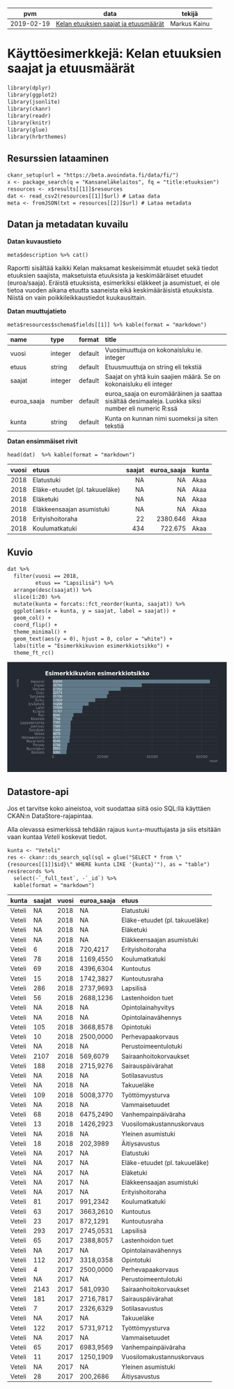 <table>
<thead>
<tr class="header">
<th>pvm</th>
<th>data</th>
<th>tekijä</th>
</tr>
</thead>
<tbody>
<tr class="odd">
<td>2019-02-19</td>
<td><a href="https://beta.avoindata.fi/data/fi/dataset/kelan-etuudet-ja-saajat">Kelan etuuksien saajat ja etuusmäärät</a></td>
<td>Markus Kainu</td>
</tr>
</tbody>
</table>

Käyttöesimerkkejä: Kelan etuuksien saajat ja etuusmäärät
========================================================

    library(dplyr)
    library(ggplot2)
    library(jsonlite)
    library(ckanr)
    library(readr)
    library(knitr)
    library(glue)
    library(hrbrthemes)

Resurssien lataaminen
---------------------

    ckanr_setup(url = "https://beta.avoindata.fi/data/fi/")
    x <- package_search(q = "Kansaneläkelaitos", fq = "title:etuuksien")
    resources <- x$results[[1]]$resources
    dat <- read_csv2(resources[[1]]$url) # Lataa data
    meta <- fromJSON(txt = resources[[2]]$url) # Lataa metadata

Datan ja metadatan kuvailu
--------------------------

**Datan kuvaustieto**

    meta$description %>% cat()

Raportti sisältää kaikki Kelan maksamat keskeisimmät etuudet sekä tiedot
etuuksien saajista, maksetuista etuuksista ja keskimääräiset etuudet
(euroa/saaja). Eräistä etuuksista, esimerkiksi eläkkeet ja asumistuet,
ei ole tietoa vuoden aikana etuutta saaneista eikä keskimääräisistä
etuuksista. Niistä on vain poikkileikkaustiedot kuukausittain.

**Datan muuttujatieto**

    meta$resources$schema$fields[[1]] %>% kable(format = "markdown")

<table>
<colgroup>
<col style="width: 9%" />
<col style="width: 6%" />
<col style="width: 6%" />
<col style="width: 78%" />
</colgroup>
<thead>
<tr class="header">
<th style="text-align: left;">name</th>
<th style="text-align: left;">type</th>
<th style="text-align: left;">format</th>
<th style="text-align: left;">title</th>
</tr>
</thead>
<tbody>
<tr class="odd">
<td style="text-align: left;">vuosi</td>
<td style="text-align: left;">integer</td>
<td style="text-align: left;">default</td>
<td style="text-align: left;">Vuosimuuttuja on kokonaisluku ie. integer</td>
</tr>
<tr class="even">
<td style="text-align: left;">etuus</td>
<td style="text-align: left;">string</td>
<td style="text-align: left;">default</td>
<td style="text-align: left;">Etuusmuuttuja on string eli tekstiä</td>
</tr>
<tr class="odd">
<td style="text-align: left;">saajat</td>
<td style="text-align: left;">integer</td>
<td style="text-align: left;">default</td>
<td style="text-align: left;">Saajat on yhtä kuin saajien määrä. Se on kokonaisluku eli integer</td>
</tr>
<tr class="even">
<td style="text-align: left;">euroa_saaja</td>
<td style="text-align: left;">number</td>
<td style="text-align: left;">default</td>
<td style="text-align: left;">euroa_saaja on euromääräinen ja saattaa sisältää desimaaleja. Luokka siksi number eli numeric R:ssä</td>
</tr>
<tr class="odd">
<td style="text-align: left;">kunta</td>
<td style="text-align: left;">string</td>
<td style="text-align: left;">default</td>
<td style="text-align: left;">Kunta on kunnan nimi suomeksi ja siten tekstiä</td>
</tr>
</tbody>
</table>

**Datan ensimmäiset rivit**

    head(dat)  %>% kable(format = "markdown")

<table>
<thead>
<tr class="header">
<th style="text-align: right;">vuosi</th>
<th style="text-align: left;">etuus</th>
<th style="text-align: right;">saajat</th>
<th style="text-align: right;">euroa_saaja</th>
<th style="text-align: left;">kunta</th>
</tr>
</thead>
<tbody>
<tr class="odd">
<td style="text-align: right;">2018</td>
<td style="text-align: left;">Elatustuki</td>
<td style="text-align: right;">NA</td>
<td style="text-align: right;">NA</td>
<td style="text-align: left;">Akaa</td>
</tr>
<tr class="even">
<td style="text-align: right;">2018</td>
<td style="text-align: left;">Eläke-etuudet (pl. takuueläke)</td>
<td style="text-align: right;">NA</td>
<td style="text-align: right;">NA</td>
<td style="text-align: left;">Akaa</td>
</tr>
<tr class="odd">
<td style="text-align: right;">2018</td>
<td style="text-align: left;">Eläketuki</td>
<td style="text-align: right;">NA</td>
<td style="text-align: right;">NA</td>
<td style="text-align: left;">Akaa</td>
</tr>
<tr class="even">
<td style="text-align: right;">2018</td>
<td style="text-align: left;">Eläkkeensaajan asumistuki</td>
<td style="text-align: right;">NA</td>
<td style="text-align: right;">NA</td>
<td style="text-align: left;">Akaa</td>
</tr>
<tr class="odd">
<td style="text-align: right;">2018</td>
<td style="text-align: left;">Erityishoitoraha</td>
<td style="text-align: right;">22</td>
<td style="text-align: right;">2380.646</td>
<td style="text-align: left;">Akaa</td>
</tr>
<tr class="even">
<td style="text-align: right;">2018</td>
<td style="text-align: left;">Koulumatkatuki</td>
<td style="text-align: right;">434</td>
<td style="text-align: right;">722.675</td>
<td style="text-align: left;">Akaa</td>
</tr>
</tbody>
</table>

Kuvio
-----

    dat %>% 
      filter(vuosi == 2018,
             etuus == "Lapsilisä") %>% 
      arrange(desc(saajat)) %>% 
      slice(1:20) %>% 
      mutate(kunta = forcats::fct_reorder(kunta, saajat)) %>% 
      ggplot(aes(x = kunta, y = saajat, label = saajat)) + 
      geom_col() + 
      coord_flip() + 
      theme_minimal() +
      geom_text(aes(y = 0), hjust = 0, color = "white") +
      labs(title = "Esimerkkikuvion esimerkkiotsikko") +
      theme_ft_rc()

![](2019-02-18-kelan-etuudet-ja-saajat_files/figure-markdown_strict/kuva1-1.png)

Datastore-api
-------------

Jos et tarvitse koko aineistoa, voit suodattaa siitä osio SQL:llä
käyttäen CKAN:n DataStore-rajapintaa.

Alla olevassa esimerkissä tehdään rajaus `kunta`-muuttujasta ja siis
etsitään vaan kuntaa *Veteli* koskevat tiedot.

    kunta <- "Veteli"
    res <- ckanr::ds_search_sql(sql = glue("SELECT * from \"{resources[[1]]$id}\" WHERE kunta LIKE '{kunta}'"), as = "table")
    res$records %>% 
      select(-`_full_text`, -`_id`) %>% 
      kable(format = "markdown")

<table>
<thead>
<tr class="header">
<th style="text-align: left;">kunta</th>
<th style="text-align: left;">saajat</th>
<th style="text-align: left;">vuosi</th>
<th style="text-align: left;">euroa_saaja</th>
<th style="text-align: left;">etuus</th>
</tr>
</thead>
<tbody>
<tr class="odd">
<td style="text-align: left;">Veteli</td>
<td style="text-align: left;">NA</td>
<td style="text-align: left;">2018</td>
<td style="text-align: left;">NA</td>
<td style="text-align: left;">Elatustuki</td>
</tr>
<tr class="even">
<td style="text-align: left;">Veteli</td>
<td style="text-align: left;">NA</td>
<td style="text-align: left;">2018</td>
<td style="text-align: left;">NA</td>
<td style="text-align: left;">Eläke-etuudet (pl. takuueläke)</td>
</tr>
<tr class="odd">
<td style="text-align: left;">Veteli</td>
<td style="text-align: left;">NA</td>
<td style="text-align: left;">2018</td>
<td style="text-align: left;">NA</td>
<td style="text-align: left;">Eläketuki</td>
</tr>
<tr class="even">
<td style="text-align: left;">Veteli</td>
<td style="text-align: left;">NA</td>
<td style="text-align: left;">2018</td>
<td style="text-align: left;">NA</td>
<td style="text-align: left;">Eläkkeensaajan asumistuki</td>
</tr>
<tr class="odd">
<td style="text-align: left;">Veteli</td>
<td style="text-align: left;">6</td>
<td style="text-align: left;">2018</td>
<td style="text-align: left;">720,4217</td>
<td style="text-align: left;">Erityishoitoraha</td>
</tr>
<tr class="even">
<td style="text-align: left;">Veteli</td>
<td style="text-align: left;">78</td>
<td style="text-align: left;">2018</td>
<td style="text-align: left;">1169,4550</td>
<td style="text-align: left;">Koulumatkatuki</td>
</tr>
<tr class="odd">
<td style="text-align: left;">Veteli</td>
<td style="text-align: left;">69</td>
<td style="text-align: left;">2018</td>
<td style="text-align: left;">4396,6304</td>
<td style="text-align: left;">Kuntoutus</td>
</tr>
<tr class="even">
<td style="text-align: left;">Veteli</td>
<td style="text-align: left;">15</td>
<td style="text-align: left;">2018</td>
<td style="text-align: left;">1742,3827</td>
<td style="text-align: left;">Kuntoutusraha</td>
</tr>
<tr class="odd">
<td style="text-align: left;">Veteli</td>
<td style="text-align: left;">286</td>
<td style="text-align: left;">2018</td>
<td style="text-align: left;">2737,9693</td>
<td style="text-align: left;">Lapsilisä</td>
</tr>
<tr class="even">
<td style="text-align: left;">Veteli</td>
<td style="text-align: left;">56</td>
<td style="text-align: left;">2018</td>
<td style="text-align: left;">2688,1236</td>
<td style="text-align: left;">Lastenhoidon tuet</td>
</tr>
<tr class="odd">
<td style="text-align: left;">Veteli</td>
<td style="text-align: left;">NA</td>
<td style="text-align: left;">2018</td>
<td style="text-align: left;">NA</td>
<td style="text-align: left;">Opintolainahyvitys</td>
</tr>
<tr class="even">
<td style="text-align: left;">Veteli</td>
<td style="text-align: left;">NA</td>
<td style="text-align: left;">2018</td>
<td style="text-align: left;">NA</td>
<td style="text-align: left;">Opintolainavähennys</td>
</tr>
<tr class="odd">
<td style="text-align: left;">Veteli</td>
<td style="text-align: left;">105</td>
<td style="text-align: left;">2018</td>
<td style="text-align: left;">3668,8578</td>
<td style="text-align: left;">Opintotuki</td>
</tr>
<tr class="even">
<td style="text-align: left;">Veteli</td>
<td style="text-align: left;">10</td>
<td style="text-align: left;">2018</td>
<td style="text-align: left;">2500,0000</td>
<td style="text-align: left;">Perhevapaakorvaus</td>
</tr>
<tr class="odd">
<td style="text-align: left;">Veteli</td>
<td style="text-align: left;">NA</td>
<td style="text-align: left;">2018</td>
<td style="text-align: left;">NA</td>
<td style="text-align: left;">Perustoimeentulotuki</td>
</tr>
<tr class="even">
<td style="text-align: left;">Veteli</td>
<td style="text-align: left;">2107</td>
<td style="text-align: left;">2018</td>
<td style="text-align: left;">569,6079</td>
<td style="text-align: left;">Sairaanhoitokorvaukset</td>
</tr>
<tr class="odd">
<td style="text-align: left;">Veteli</td>
<td style="text-align: left;">188</td>
<td style="text-align: left;">2018</td>
<td style="text-align: left;">2715,9276</td>
<td style="text-align: left;">Sairauspäivärahat</td>
</tr>
<tr class="even">
<td style="text-align: left;">Veteli</td>
<td style="text-align: left;">NA</td>
<td style="text-align: left;">2018</td>
<td style="text-align: left;">NA</td>
<td style="text-align: left;">Sotilasavustus</td>
</tr>
<tr class="odd">
<td style="text-align: left;">Veteli</td>
<td style="text-align: left;">NA</td>
<td style="text-align: left;">2018</td>
<td style="text-align: left;">NA</td>
<td style="text-align: left;">Takuueläke</td>
</tr>
<tr class="even">
<td style="text-align: left;">Veteli</td>
<td style="text-align: left;">109</td>
<td style="text-align: left;">2018</td>
<td style="text-align: left;">5008,3770</td>
<td style="text-align: left;">Työttömyysturva</td>
</tr>
<tr class="odd">
<td style="text-align: left;">Veteli</td>
<td style="text-align: left;">NA</td>
<td style="text-align: left;">2018</td>
<td style="text-align: left;">NA</td>
<td style="text-align: left;">Vammaisetuudet</td>
</tr>
<tr class="even">
<td style="text-align: left;">Veteli</td>
<td style="text-align: left;">68</td>
<td style="text-align: left;">2018</td>
<td style="text-align: left;">6475,2490</td>
<td style="text-align: left;">Vanhempainpäiväraha</td>
</tr>
<tr class="odd">
<td style="text-align: left;">Veteli</td>
<td style="text-align: left;">13</td>
<td style="text-align: left;">2018</td>
<td style="text-align: left;">1426,2923</td>
<td style="text-align: left;">Vuosilomakustannuskorvaus</td>
</tr>
<tr class="even">
<td style="text-align: left;">Veteli</td>
<td style="text-align: left;">NA</td>
<td style="text-align: left;">2018</td>
<td style="text-align: left;">NA</td>
<td style="text-align: left;">Yleinen asumistuki</td>
</tr>
<tr class="odd">
<td style="text-align: left;">Veteli</td>
<td style="text-align: left;">18</td>
<td style="text-align: left;">2018</td>
<td style="text-align: left;">202,3989</td>
<td style="text-align: left;">Äitiysavustus</td>
</tr>
<tr class="even">
<td style="text-align: left;">Veteli</td>
<td style="text-align: left;">NA</td>
<td style="text-align: left;">2017</td>
<td style="text-align: left;">NA</td>
<td style="text-align: left;">Elatustuki</td>
</tr>
<tr class="odd">
<td style="text-align: left;">Veteli</td>
<td style="text-align: left;">NA</td>
<td style="text-align: left;">2017</td>
<td style="text-align: left;">NA</td>
<td style="text-align: left;">Eläke-etuudet (pl. takuueläke)</td>
</tr>
<tr class="even">
<td style="text-align: left;">Veteli</td>
<td style="text-align: left;">NA</td>
<td style="text-align: left;">2017</td>
<td style="text-align: left;">NA</td>
<td style="text-align: left;">Eläketuki</td>
</tr>
<tr class="odd">
<td style="text-align: left;">Veteli</td>
<td style="text-align: left;">NA</td>
<td style="text-align: left;">2017</td>
<td style="text-align: left;">NA</td>
<td style="text-align: left;">Eläkkeensaajan asumistuki</td>
</tr>
<tr class="even">
<td style="text-align: left;">Veteli</td>
<td style="text-align: left;">NA</td>
<td style="text-align: left;">2017</td>
<td style="text-align: left;">NA</td>
<td style="text-align: left;">Erityishoitoraha</td>
</tr>
<tr class="odd">
<td style="text-align: left;">Veteli</td>
<td style="text-align: left;">81</td>
<td style="text-align: left;">2017</td>
<td style="text-align: left;">991,2342</td>
<td style="text-align: left;">Koulumatkatuki</td>
</tr>
<tr class="even">
<td style="text-align: left;">Veteli</td>
<td style="text-align: left;">63</td>
<td style="text-align: left;">2017</td>
<td style="text-align: left;">3663,2610</td>
<td style="text-align: left;">Kuntoutus</td>
</tr>
<tr class="odd">
<td style="text-align: left;">Veteli</td>
<td style="text-align: left;">23</td>
<td style="text-align: left;">2017</td>
<td style="text-align: left;">872,1291</td>
<td style="text-align: left;">Kuntoutusraha</td>
</tr>
<tr class="even">
<td style="text-align: left;">Veteli</td>
<td style="text-align: left;">293</td>
<td style="text-align: left;">2017</td>
<td style="text-align: left;">2745,0531</td>
<td style="text-align: left;">Lapsilisä</td>
</tr>
<tr class="odd">
<td style="text-align: left;">Veteli</td>
<td style="text-align: left;">65</td>
<td style="text-align: left;">2017</td>
<td style="text-align: left;">2388,8057</td>
<td style="text-align: left;">Lastenhoidon tuet</td>
</tr>
<tr class="even">
<td style="text-align: left;">Veteli</td>
<td style="text-align: left;">NA</td>
<td style="text-align: left;">2017</td>
<td style="text-align: left;">NA</td>
<td style="text-align: left;">Opintolainavähennys</td>
</tr>
<tr class="odd">
<td style="text-align: left;">Veteli</td>
<td style="text-align: left;">112</td>
<td style="text-align: left;">2017</td>
<td style="text-align: left;">3318,0358</td>
<td style="text-align: left;">Opintotuki</td>
</tr>
<tr class="even">
<td style="text-align: left;">Veteli</td>
<td style="text-align: left;">4</td>
<td style="text-align: left;">2017</td>
<td style="text-align: left;">2500,0000</td>
<td style="text-align: left;">Perhevapaakorvaus</td>
</tr>
<tr class="odd">
<td style="text-align: left;">Veteli</td>
<td style="text-align: left;">NA</td>
<td style="text-align: left;">2017</td>
<td style="text-align: left;">NA</td>
<td style="text-align: left;">Perustoimeentulotuki</td>
</tr>
<tr class="even">
<td style="text-align: left;">Veteli</td>
<td style="text-align: left;">2143</td>
<td style="text-align: left;">2017</td>
<td style="text-align: left;">581,0930</td>
<td style="text-align: left;">Sairaanhoitokorvaukset</td>
</tr>
<tr class="odd">
<td style="text-align: left;">Veteli</td>
<td style="text-align: left;">181</td>
<td style="text-align: left;">2017</td>
<td style="text-align: left;">2716,7817</td>
<td style="text-align: left;">Sairauspäivärahat</td>
</tr>
<tr class="even">
<td style="text-align: left;">Veteli</td>
<td style="text-align: left;">7</td>
<td style="text-align: left;">2017</td>
<td style="text-align: left;">2326,6329</td>
<td style="text-align: left;">Sotilasavustus</td>
</tr>
<tr class="odd">
<td style="text-align: left;">Veteli</td>
<td style="text-align: left;">NA</td>
<td style="text-align: left;">2017</td>
<td style="text-align: left;">NA</td>
<td style="text-align: left;">Takuueläke</td>
</tr>
<tr class="even">
<td style="text-align: left;">Veteli</td>
<td style="text-align: left;">122</td>
<td style="text-align: left;">2017</td>
<td style="text-align: left;">5731,9712</td>
<td style="text-align: left;">Työttömyysturva</td>
</tr>
<tr class="odd">
<td style="text-align: left;">Veteli</td>
<td style="text-align: left;">NA</td>
<td style="text-align: left;">2017</td>
<td style="text-align: left;">NA</td>
<td style="text-align: left;">Vammaisetuudet</td>
</tr>
<tr class="even">
<td style="text-align: left;">Veteli</td>
<td style="text-align: left;">65</td>
<td style="text-align: left;">2017</td>
<td style="text-align: left;">6983,9569</td>
<td style="text-align: left;">Vanhempainpäiväraha</td>
</tr>
<tr class="odd">
<td style="text-align: left;">Veteli</td>
<td style="text-align: left;">11</td>
<td style="text-align: left;">2017</td>
<td style="text-align: left;">1250,1909</td>
<td style="text-align: left;">Vuosilomakustannuskorvaus</td>
</tr>
<tr class="even">
<td style="text-align: left;">Veteli</td>
<td style="text-align: left;">NA</td>
<td style="text-align: left;">2017</td>
<td style="text-align: left;">NA</td>
<td style="text-align: left;">Yleinen asumistuki</td>
</tr>
<tr class="odd">
<td style="text-align: left;">Veteli</td>
<td style="text-align: left;">28</td>
<td style="text-align: left;">2017</td>
<td style="text-align: left;">200,2686</td>
<td style="text-align: left;">Äitiysavustus</td>
</tr>
</tbody>
</table>
